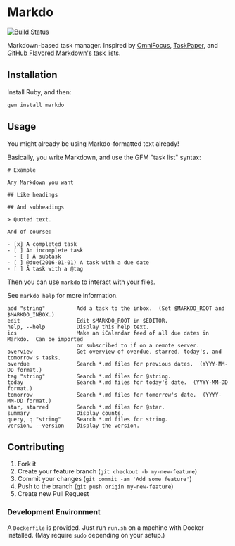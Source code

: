 # Markdo

[![Build Status](https://travis-ci.org/benjaminoakes/markdo.svg?branch=master)](https://travis-ci.org/benjaminoakes/markdo)

Markdown-based task manager.  Inspired by [OmniFocus][omnifocus], [TaskPaper][taskpaper], and [GitHub Flavored Markdown's task lists][gfm-task-lists].

  [gfm-task-lists]: https://github.com/blog/1375-task-lists-in-gfm-issues-pulls-comments
  [omnifocus]: https://www.omnigroup.com/omnifocus/
  [taskpaper]: http://www.hogbaysoftware.com/products/taskpaper

## Installation

Install Ruby, and then:

    gem install markdo

## Usage

You might already be using Markdo-formatted text already!

Basically, you write Markdown, and use the GFM "task list" syntax:

```
# Example

Any Markdown you want

## Like headings

## And subheadings

> Quoted text.

And of course:

- [x] A completed task
- [ ] An incomplete task
  - [ ] A subtask
- [ ] @due(2016-01-01) A task with a due date
- [ ] A task with a @tag
```

Then you can use `markdo` to interact with your files.

See `markdo help` for more information.

    add "string"          Add a task to the inbox.  (Set $MARKDO_ROOT and $MARKDO_INBOX.)
    edit                  Edit $MARKDO_ROOT in $EDITOR.
    help, --help          Display this help text.
    ics                   Make an iCalendar feed of all due dates in Markdo.  Can be imported
                          or subscribed to if on a remote server.
    overview              Get overview of overdue, starred, today's, and tomorrow's tasks.
    overdue               Search *.md files for previous dates.  (YYYY-MM-DD format.)
    tag "string"          Search *.md files for @string.
    today                 Search *.md files for today's date.  (YYYY-MM-DD format.)
    tomorrow              Search *.md files for tomorrow's date.  (YYYY-MM-DD format.)
    star, starred         Search *.md files for @star.
    summary               Display counts.
    query, q "string"     Search *.md files for string.
    version, --version    Display the version.

## Contributing

1. Fork it
2. Create your feature branch (`git checkout -b my-new-feature`)
3. Commit your changes (`git commit -am 'Add some feature'`)
4. Push to the branch (`git push origin my-new-feature`)
5. Create new Pull Request

### Development Environment

A `Dockerfile` is provided.  Just run `run.sh` on a machine with Docker installed. (May require `sudo` depending on your setup.)
